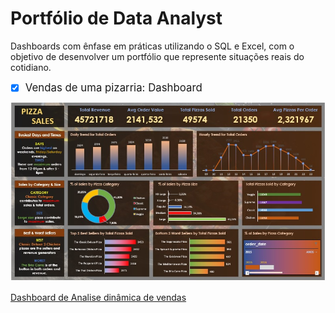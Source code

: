 # Portfólio de Data Analyst 

Dashboards com ênfase em práticas utilizando o SQL e Excel, com o objetivo de desenvolver um portfólio que represente situações reais do cotidiano.

- [x] <span style="font-size:larger;">Vendas de uma pizarria: Dashboard</span>

![Dashboard Pizza Sales](Imagens/dashboard.jpg)

   [Dashboard de Analise dinâmica de vendas](https://github.com/ThiagoAoki88/Data-Analyst-Projects/tree/main/Pizza%20Sales)
